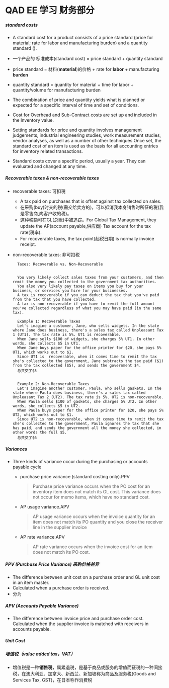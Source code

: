 QAD EE 学习 财务部分
====================


##### standard costs
* A standard cost for a product consists of a price standard (price for material; rate for labor and manufacturing burden) and a quantity standard ().
* 一个产品的 标准成本(standard cost) = price standard + quantity standard
* price standard = 材料(**material**)的价格 + rate for **labor** + manufacturing **burden**
* quantity standard =  quantity for material + time for labor + quantity/volume for manufacturing burden

* The combination of price and quantity yields what is planned or expected for a specific interval of time and set of conditions.

* Cost for Overhead and Sub-Contract costs are set up and included in the Inventory value.

* Setting standards for price and quantity involves management judgements, industrial engineering studies, work measurement studies, vendor analyses, as well as a number of other techniques
Once set, the standard cost of an item is used as the basis for all accounting entries for inventory related transactions. 

* Standard costs cover a specific period, usually a year. They can evaluated and changed at any time.



##### Recoverable taxes & non-recoverable taxes
* recoverable taxes: 可扣税
	* A tax paid on purchases that is offset against tax collected on sales. 
	* 在采购(buy)时交的税(需交给卖方的)，可以抵消我本身销售时所征的税(我是零售商,向客户收的税)。
	* 这种税额可在GL(总账)中被追踪。For Global Tax Management, they update the AP(account payable,供应商) Tax account for the tax rate(税率). 
	* For recoverable taxes, the tax point(起税日期) is normally invoice receipt. 

* non-recoverable taxes: 非可扣税

	 	Taxes: Recoverable vs. Non-Recoverable


		You very likely collect sales taxes from your customers, and then remit the money you collected to the government tax authorities. 
		You also very likely pay taxes on items you buy for your business, or services you hire for your businesses. 
		A tax is recoverable if you can deduct the tax that you've paid from the tax that you have collected. 
		A tax is non-recoverable if you have to remit the full amount you've collected regardless of what you may have paid (in the same tax). 
		 
		Example 1: Recoverable Taxes
		Let's imagine a customer, Jane, who sells widgets. In the state where Jane does business, there's a sales tax called Unpleasant Tax 1 (UT1). The tax rate is 5%. UT1 is recoverable.
		When Jane sells $100 of widgets, she charges 5% UT1. In other words, she collects $5 in UT1.
		When Jane buys paper for the office printer for $20, she pays 5% UT1, which works out to $1.
		Since UT1 is  recoverable, when it comes time to remit the tax she's collected to the government, Jane subtracts the tax paid ($1) from the tax collected ($5), and sends the government $4.  
		总共交了$5 
		 
		 
		Example 2: Non-Recoverable Taxes
		Let's imagine another customer, Paula, who sells gaskets. In the state where Paula does business, there's a sales tax called Unpleasant Tax 2 (UT2). The tax rate is 5%. UT2 is non-recoverable.
		When Paula sells $100 of gaskets, she charges 5% UT2. In other words, she collects $5 in UT2. 
		When Paula buys paper for the office printer for $20, she pays 5% UT2, which works out to $1. 
		Since UT2 is non-recoverable, when it comes time to remit the tax she's collected to the government, Paula ignores the tax that she has paid, and sends the government all the money she collected, in other words the full $5. 
		总共交了$6



##### Variances
* Three kinds of variance occur during the purchasing or accounts payable cycle
	* purchase price variance (standard costing only).PPV
		> Purchase price variance occurs when the PO cost for an inventory item does not match its GL cost. This variance does not occur for memo items, which have no standard cost.
		
	* AP usage variance.APV
		> AP usage variance occurs when the invoice quantity for an item does not match its PO quantity and you close the receiver line in the supplier invoice
		
	* AP rate variance.APV
		> AP rate variance occurs when the invoice cost for an item does not match its PO cost.



##### PPV (Purchase Price Variance) 采购价格差异
* The difference between unit cost on a purchase order and GL unit cost in an item master.
* Calculated when a purchase order is received.
* 分为 


##### APV (Accounts Payable Variance) 
* The difference between invoice price and purchase order cost. Calculated when the supplier invoice is matched with receivers in accounts payable.


##### Unit Cost


##### 增值税（value added tax，VAT）
* 增值税是一种**销售税**，属累退税，是基于商品或服务的增值而征税的一种间接税，在澳大利亚、加拿大、新西兰、新加坡称为商品及服务税(Goods and Services Tax, GST)，在日本称作消费税
